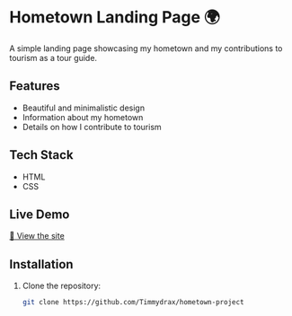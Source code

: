 # Hometown Landing Page 🌍  

A simple landing page showcasing my hometown and my contributions to tourism as a tour guide.  

## Features  
- Beautiful and minimalistic design  
- Information about my hometown  
- Details on how I contribute to tourism  

## Tech Stack  
- HTML  
- CSS   

## Live Demo  
[🔗 View the site](https://timmydrax.github.io/hometown-project/) 

## Installation  
1. Clone the repository:  
   ```bash
   git clone https://github.com/Timmydrax/hometown-project